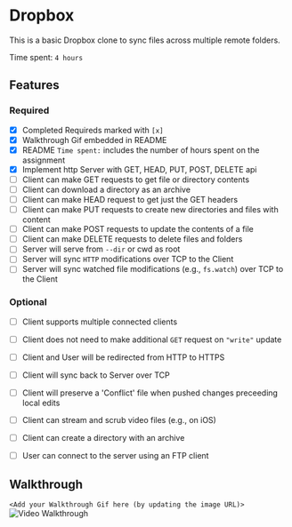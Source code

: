 # Dropbox

This is a basic Dropbox clone to sync files across multiple remote folders.

Time spent: `4 hours`

## Features

### Required

- [x] Completed Requireds marked with `[x]`
- [x] Walkthrough Gif embedded in README
- [x] README `Time spent:` includes the number of hours spent on the assignment
- [x] Implement http Server with GET, HEAD, PUT, POST, DELETE api
- [ ] Client can make GET requests to get file or directory contents
- [ ] Client can download a directory as an archive
- [ ] Client can make HEAD request to get just the GET headers 
- [ ] Client can make PUT requests to create new directories and files with content
- [ ] Client can make POST requests to update the contents of a file
- [ ] Client can make DELETE requests to delete files and folders
- [ ] Server will serve from `--dir` or cwd as root
- [ ] Server will sync `HTTP` modifications over TCP to the Client
- [ ] Server will sync watched file modifications (e.g., `fs.watch`) over TCP to the Client

### Optional

- [ ] Client supports multiple connected clients
- [ ] Client does not need to make additional `GET` request on `"write"` update
- [ ] Client and User will be redirected from HTTP to HTTPS
- [ ] Client will sync back to Server over TCP
- [ ] Client will preserve a 'Conflict' file when pushed changes preceeding local edits
- [ ] Client can stream and scrub video files (e.g., on iOS)
- [ ] Client can create a directory with an archive
- [ ] User can connect to the server using an FTP client


## Walkthrough

`<Add your Walkthrough Gif here (by updating the image URL)>`
![Video Walkthrough](...)



